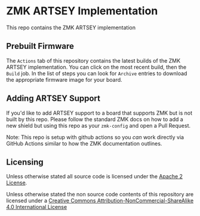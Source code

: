 # ZMK ARTSEY Implementation

This repo contains the ZMK ARTSEY implementation

## Prebuilt Firmware

The `Actions` tab of this repository contains the latest builds of the ZMK ARTSEY implementation. You can click on the most recent build, then the `Build` job. In the list of steps you can look for `Archive` entries to download the appropriate firmware image for your board.

## Adding ARTSEY Support

If you'd like to add ARTSEY support to a board that supports ZMK but is not built by this repo. Please follow the standard ZMK docs on how to add a new shield but using this repo as your `zmk-config` and open a Pull Request.

Note: This repo is setup with github actions so you *can* work directly via GitHub Actions similar to how the ZMK documentation outlines.

## Licensing

Unless otherwise stated all source code is licensed under the [Apache 2 License](LICENSE-APACHE-2.0.txt).

Unless otherwise stated the non source code contents of this repository are licensed under a [Creative Commons Attribution-NonCommercial-ShareAlike 4.0 International License](LICENSE-CC-Attribution-NonCommercial-ShareAlike-4.0-International.txt)
